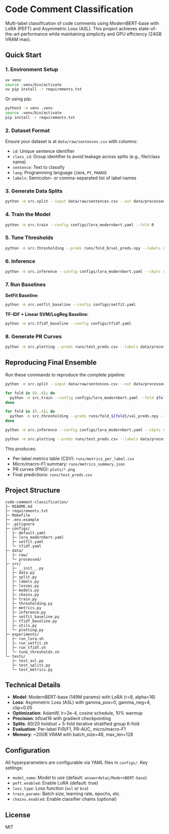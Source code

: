 # Code Comment Classification

Multi-label classification of code comments using ModernBERT-base with LoRA (PEFT) and Asymmetric Loss (ASL). This project achieves state-of-the-art performance while maintaining simplicity and GPU efficiency (24GB VRAM max).

## Quick Start

### 1. Environment Setup

```bash
uv venv
source .venv/bin/activate
uv pip install -r requirements.txt
```

Or using pip:

```bash
python3 -m venv .venv
source .venv/bin/activate
pip install -r requirements.txt
```

### 2. Dataset Format

Ensure your dataset is at `data/raw/sentences.csv` with columns:

- `id`: Unique sentence identifier
- `class_id`: Group identifier to avoid leakage across splits (e.g., file/class name)
- `sentence`: Text to classify
- `lang`: Programming language (`JAVA`, `PY`, `PHARO`)
- `labels`: Semicolon- or comma-separated list of label names

### 3. Generate Data Splits

```bash
python -m src.split --input data/raw/sentences.csv --out data/processed/splits.json --test_size 0.2 --folds 5
```

### 4. Train the Model

```bash
python -m src.train --config configs/lora_modernbert.yaml --fold 0
```

### 5. Tune Thresholds

```bash
python -m src.thresholding --preds runs/fold_0/val_preds.npy --labels runs/fold_0/val_labels.npy --out runs/fold_0/thresholds.json
```

### 6. Inference

```bash
python -m src.inference --config configs/lora_modernbert.yaml --ckpts runs/fold_*/best.pt --ensemble mean --out runs/test_preds.csv
```

### 7. Run Baselines

**SetFit Baseline:**

```bash
python -m src.setfit_baseline --config configs/setfit.yaml
```

**TF-IDF + Linear SVM/LogReg Baseline:**

```bash
python -m src.tfidf_baseline --config configs/tfidf.yaml
```

### 8. Generate PR Curves

```bash
python -m src.plotting --preds runs/test_preds.csv --labels data/processed/test_labels.npy --out plots/
```

## Reproducing Final Ensemble

Run these commands to reproduce the complete pipeline:

```bash
python -m src.split --input data/raw/sentences.csv --out data/processed/splits.json --test_size 0.2 --folds 5

for fold in {0..4}; do
  python -m src.train --config configs/lora_modernbert.yaml --fold $fold
done

for fold in {0..4}; do
  python -m src.thresholding --preds runs/fold_${fold}/val_preds.npy --labels runs/fold_${fold}/val_labels.npy --out runs/fold_${fold}/thresholds.json
done

python -m src.inference --config configs/lora_modernbert.yaml --ckpts runs/fold_*/best.pt --ensemble mean --out runs/test_preds.csv

python -m src.plotting --preds runs/test_preds.csv --labels data/processed/test_labels.npy --out plots/
```

This produces:

- Per-label metrics table (CSV): `runs/metrics_per_label.csv`
- Micro/macro-F1 summary: `runs/metrics_summary.json`
- PR curves (PNG): `plots/*.png`
- Final predictions: `runs/test_preds.csv`

## Project Structure

```
code-comment-classification/
├─ README.md
├─ requirements.txt
├─ Makefile
├─ .env.example
├─ .gitignore
├─ configs/
│  ├─ default.yaml
│  ├─ lora_modernbert.yaml
│  ├─ setfit.yaml
│  └─ tfidf.yaml
├─ data/
│  ├─ raw/
│  └─ processed/
├─ src/
│  ├─ __init__.py
│  ├─ data.py
│  ├─ split.py
│  ├─ labels.py
│  ├─ losses.py
│  ├─ models.py
│  ├─ chains.py
│  ├─ train.py
│  ├─ thresholding.py
│  ├─ metrics.py
│  ├─ inference.py
│  ├─ setfit_baseline.py
│  ├─ tfidf_baseline.py
│  ├─ utils.py
│  └─ plotting.py
├─ experiments/
│  ├─ run_lora.sh
│  ├─ run_setfit.sh
│  ├─ run_tfidf.sh
│  └─ tune_thresholds.sh
└─ tests/
   ├─ test_asl.py
   ├─ test_splits.py
   └─ test_metrics.py
```

## Technical Details

- **Model**: ModernBERT-base (149M params) with LoRA (r=8, alpha=16)
- **Loss**: Asymmetric Loss (ASL) with gamma_pos=0, gamma_neg=4, clip=0.05
- **Optimization**: AdamW, lr=2e-4, cosine schedule, 10% warmup
- **Precision**: bfloat16 with gradient checkpointing
- **Splits**: 80/20 holdout + 5-fold iterative stratified group K-fold
- **Evaluation**: Per-label P/R/F1, PR-AUC, micro/macro-F1
- **Memory**: ~20GB VRAM with batch_size=48, max_len=128

## Configuration

All hyperparameters are configurable via YAML files in `configs/`. Key settings:

- `model_name`: Model to use (default: `answerdotai/ModernBERT-base`)
- `peft.enabled`: Enable LoRA (default: true)
- `loss_type`: Loss function (`asl` or `bce`)
- `train_params`: Batch size, learning rate, epochs, etc.
- `chains.enabled`: Enable classifier chains (optional)

## License

MIT